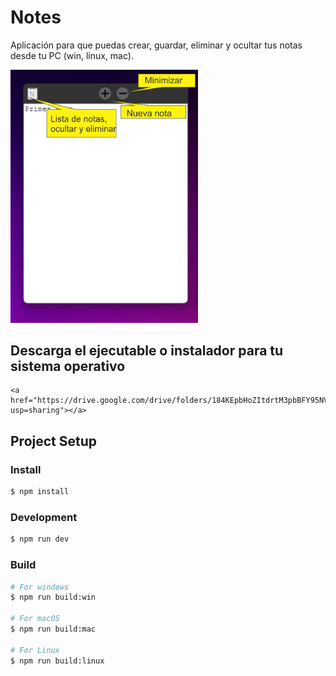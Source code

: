 # Notes

Aplicación para que puedas crear, guardar, eliminar y ocultar tus notas desde tu PC (win, linux, mac).

  <div>
    <img src="https://github.com/cristianflobo/Notes/blob/5e6dfb37e5d5e5ced9d0cc68fd3bbe2773a4edc6/resources/img_git.png?raw=true" width="300" title="img text">
  <div/>
    
## Descarga el ejecutable o instalador para tu sistema operativo

    <a href="https://drive.google.com/drive/folders/184KEpbHoZItdrtM3pbBFY95NV29zfS87?usp=sharing"></a>
    
## Project Setup

### Install

```bash
$ npm install
```

### Development

```bash
$ npm run dev
```

### Build

```bash
# For windows
$ npm run build:win

# For macOS
$ npm run build:mac

# For Linux
$ npm run build:linux
```
